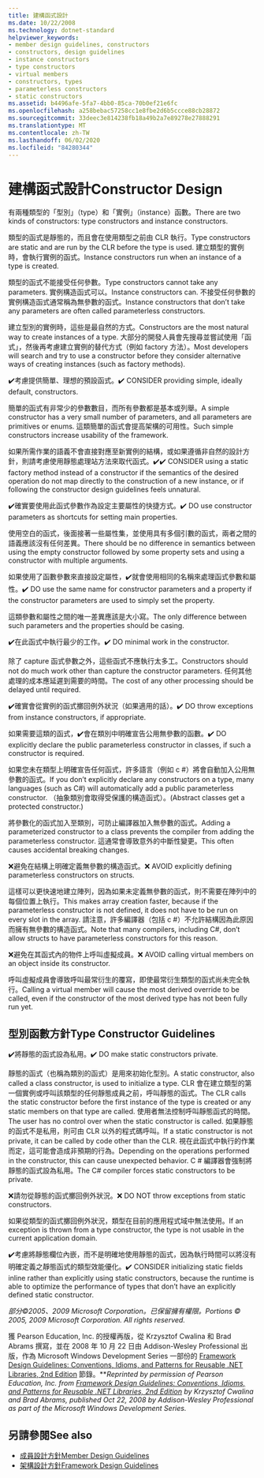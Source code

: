 ```yaml
---
title: 建構函式設計
ms.date: 10/22/2008
ms.technology: dotnet-standard
helpviewer_keywords:
- member design guidelines, constructors
- constructors, design guidelines
- instance constructors
- type constructors
- virtual members
- constructors, types
- parameterless constructors
- static constructors
ms.assetid: b4496afe-5fa7-4bb0-85ca-70b0ef21e6fc
ms.openlocfilehash: a258bebac57258cc1e8fbe2d6b5ccce88cb28872
ms.sourcegitcommit: 33deec3e814238fb18a49b2a7e89278e27888291
ms.translationtype: MT
ms.contentlocale: zh-TW
ms.lasthandoff: 06/02/2020
ms.locfileid: "84280344"
---
```

# <a name="constructor-design"></a><span data-ttu-id="35b5f-102">建構函式設計</span><span class="sxs-lookup"><span data-stu-id="35b5f-102">Constructor Design</span></span>

<span data-ttu-id="35b5f-103">有兩種類型的「型別」（type）和「實例」（instance）函數。</span><span class="sxs-lookup"><span data-stu-id="35b5f-103">There are two kinds of constructors: type constructors and instance constructors.</span></span>

<span data-ttu-id="35b5f-104">類型的函式是靜態的，而且會在使用類型之前由 CLR 執行。</span><span class="sxs-lookup"><span data-stu-id="35b5f-104">Type constructors are static and are run by the CLR before the type is used.</span></span> <span data-ttu-id="35b5f-105">建立類型的實例時，會執行實例的函式。</span><span class="sxs-lookup"><span data-stu-id="35b5f-105">Instance constructors run when an instance of a type is created.</span></span>

<span data-ttu-id="35b5f-106">類型的函式不能接受任何參數。</span><span class="sxs-lookup"><span data-stu-id="35b5f-106">Type constructors cannot take any parameters.</span></span> <span data-ttu-id="35b5f-107">實例構造函式可以。</span><span class="sxs-lookup"><span data-stu-id="35b5f-107">Instance constructors can.</span></span> <span data-ttu-id="35b5f-108">不接受任何參數的實例構造函式通常稱為無參數的函式。</span><span class="sxs-lookup"><span data-stu-id="35b5f-108">Instance constructors that don’t take any parameters are often called parameterless constructors.</span></span>

<span data-ttu-id="35b5f-109">建立型別的實例時，這些是最自然的方式。</span><span class="sxs-lookup"><span data-stu-id="35b5f-109">Constructors are the most natural way to create instances of a type.</span></span> <span data-ttu-id="35b5f-110">大部分的開發人員會先搜尋並嘗試使用「函式」，然後再考慮建立實例的替代方式（例如 factory 方法）。</span><span class="sxs-lookup"><span data-stu-id="35b5f-110">Most developers will search and try to use a constructor before they consider alternative ways of creating instances (such as factory methods).</span></span>

<span data-ttu-id="35b5f-111">✔️考慮提供簡單、理想的預設函式。</span><span class="sxs-lookup"><span data-stu-id="35b5f-111">✔️ CONSIDER providing simple, ideally default, constructors.</span></span>

<span data-ttu-id="35b5f-112">簡單的函式有非常少的參數數目，而所有參數都是基本或列舉。</span><span class="sxs-lookup"><span data-stu-id="35b5f-112">A simple constructor has a very small number of parameters, and all parameters are primitives or enums.</span></span> <span data-ttu-id="35b5f-113">這類簡單的函式會提高架構的可用性。</span><span class="sxs-lookup"><span data-stu-id="35b5f-113">Such simple constructors increase usability of the framework.</span></span>

<span data-ttu-id="35b5f-114">如果所需作業的語義不會直接對應至新實例的結構，或如果遵循非自然的設計方針，則請考慮使用靜態處理站方法來取代函式。✔️</span><span class="sxs-lookup"><span data-stu-id="35b5f-114">✔️ CONSIDER using a static factory method instead of a constructor if the semantics of the desired operation do not map directly to the construction of a new instance, or if following the constructor design guidelines feels unnatural.</span></span>

<span data-ttu-id="35b5f-115">✔️確實要使用此函式參數作為設定主要屬性的快捷方式。</span><span class="sxs-lookup"><span data-stu-id="35b5f-115">✔️ DO use constructor parameters as shortcuts for setting main properties.</span></span>

<span data-ttu-id="35b5f-116">使用空白的函式，後面接著一些屬性集，並使用具有多個引數的函式，兩者之間的語義應該沒有任何差異。</span><span class="sxs-lookup"><span data-stu-id="35b5f-116">There should be no difference in semantics between using the empty constructor followed by some property sets and using a constructor with multiple arguments.</span></span>

<span data-ttu-id="35b5f-117">如果使用了函數參數來直接設定屬性，✔️就會使用相同的名稱來處理函式參數和屬性。</span><span class="sxs-lookup"><span data-stu-id="35b5f-117">✔️ DO use the same name for constructor parameters and a property if the constructor parameters are used to simply set the property.</span></span>

<span data-ttu-id="35b5f-118">這類參數和屬性之間的唯一差異應該是大小寫。</span><span class="sxs-lookup"><span data-stu-id="35b5f-118">The only difference between such parameters and the properties should be casing.</span></span>

<span data-ttu-id="35b5f-119">✔️在此函式中執行最少的工作。</span><span class="sxs-lookup"><span data-stu-id="35b5f-119">✔️ DO minimal work in the constructor.</span></span>

<span data-ttu-id="35b5f-120">除了 capture 函式參數之外，這些函式不應執行太多工。</span><span class="sxs-lookup"><span data-stu-id="35b5f-120">Constructors should not do much work other than capture the constructor parameters.</span></span> <span data-ttu-id="35b5f-121">任何其他處理的成本應延遲到需要的時間。</span><span class="sxs-lookup"><span data-stu-id="35b5f-121">The cost of any other processing should be delayed until required.</span></span>

<span data-ttu-id="35b5f-122">✔️確實會從實例的函式擲回例外狀況（如果適用的話）。</span><span class="sxs-lookup"><span data-stu-id="35b5f-122">✔️ DO throw exceptions from instance constructors, if appropriate.</span></span>

<span data-ttu-id="35b5f-123">如果需要這類的函式，✔️會在類別中明確宣告公用無參數的函數。</span><span class="sxs-lookup"><span data-stu-id="35b5f-123">✔️ DO explicitly declare the public parameterless constructor in classes, if such a constructor is required.</span></span>

<span data-ttu-id="35b5f-124">如果您未在類型上明確宣告任何函式，許多語言（例如 c #）將會自動加入公用無參數的函式。</span><span class="sxs-lookup"><span data-stu-id="35b5f-124">If you don’t explicitly declare any constructors on a type, many languages (such as C#) will automatically add a public parameterless constructor.</span></span> <span data-ttu-id="35b5f-125">（抽象類別會取得受保護的構造函式）。</span><span class="sxs-lookup"><span data-stu-id="35b5f-125">(Abstract classes get a protected constructor.)</span></span>

<span data-ttu-id="35b5f-126">將參數化的函式加入至類別，可防止編譯器加入無參數的函式。</span><span class="sxs-lookup"><span data-stu-id="35b5f-126">Adding a parameterized constructor to a class prevents the compiler from adding the parameterless constructor.</span></span> <span data-ttu-id="35b5f-127">這通常會導致意外的中斷性變更。</span><span class="sxs-lookup"><span data-stu-id="35b5f-127">This often causes accidental breaking changes.</span></span>

<span data-ttu-id="35b5f-128">❌避免在結構上明確定義無參數的構造函式。</span><span class="sxs-lookup"><span data-stu-id="35b5f-128">❌ AVOID explicitly defining parameterless constructors on structs.</span></span>

<span data-ttu-id="35b5f-129">這樣可以更快速地建立陣列，因為如果未定義無參數的函式，則不需要在陣列中的每個位置上執行。</span><span class="sxs-lookup"><span data-stu-id="35b5f-129">This makes array creation faster, because if the parameterless constructor is not defined, it does not have to be run on every slot in the array.</span></span> <span data-ttu-id="35b5f-130">請注意，許多編譯器（包括 c #）不允許結構因為此原因而擁有無參數的構造函式。</span><span class="sxs-lookup"><span data-stu-id="35b5f-130">Note that many compilers, including C#, don’t allow structs to have parameterless constructors for this reason.</span></span>

<span data-ttu-id="35b5f-131">❌避免在其函式內的物件上呼叫虛擬成員。</span><span class="sxs-lookup"><span data-stu-id="35b5f-131">❌ AVOID calling virtual members on an object inside its constructor.</span></span>

<span data-ttu-id="35b5f-132">呼叫虛擬成員會導致呼叫最常衍生的覆寫，即使最常衍生類型的函式尚未完全執行。</span><span class="sxs-lookup"><span data-stu-id="35b5f-132">Calling a virtual member will cause the most derived override to be called, even if the constructor of the most derived type has not been fully run yet.</span></span>

## <a name="type-constructor-guidelines"></a><span data-ttu-id="35b5f-133">型別函數方針</span><span class="sxs-lookup"><span data-stu-id="35b5f-133">Type Constructor Guidelines</span></span>

<span data-ttu-id="35b5f-134">✔️將靜態的函式設為私用。</span><span class="sxs-lookup"><span data-stu-id="35b5f-134">✔️ DO make static constructors private.</span></span>

<span data-ttu-id="35b5f-135">靜態的函式（也稱為類別的函式）是用來初始化型別。</span><span class="sxs-lookup"><span data-stu-id="35b5f-135">A static constructor, also called a class constructor, is used to initialize a type.</span></span> <span data-ttu-id="35b5f-136">CLR 會在建立類型的第一個實例或呼叫該類型的任何靜態成員之前，呼叫靜態的函式。</span><span class="sxs-lookup"><span data-stu-id="35b5f-136">The CLR calls the static constructor before the first instance of the type is created or any static members on that type are called.</span></span> <span data-ttu-id="35b5f-137">使用者無法控制呼叫靜態函式的時間。</span><span class="sxs-lookup"><span data-stu-id="35b5f-137">The user has no control over when the static constructor is called.</span></span> <span data-ttu-id="35b5f-138">如果靜態的函式不是私用，則可由 CLR 以外的程式碼呼叫。</span><span class="sxs-lookup"><span data-stu-id="35b5f-138">If a static constructor is not private, it can be called by code other than the CLR.</span></span> <span data-ttu-id="35b5f-139">視在此函式中執行的作業而定，這可能會造成非預期的行為。</span><span class="sxs-lookup"><span data-stu-id="35b5f-139">Depending on the operations performed in the constructor, this can cause unexpected behavior.</span></span> <span data-ttu-id="35b5f-140">C # 編譯器會強制將靜態的函式設為私用。</span><span class="sxs-lookup"><span data-stu-id="35b5f-140">The C# compiler forces static constructors to be private.</span></span>

<span data-ttu-id="35b5f-141">❌請勿從靜態的函式擲回例外狀況。</span><span class="sxs-lookup"><span data-stu-id="35b5f-141">❌ DO NOT throw exceptions from static constructors.</span></span>

<span data-ttu-id="35b5f-142">如果從類型的函式擲回例外狀況，類型在目前的應用程式域中無法使用。</span><span class="sxs-lookup"><span data-stu-id="35b5f-142">If an exception is thrown from a type constructor, the type is not usable in the current application domain.</span></span>

<span data-ttu-id="35b5f-143">✔️考慮將靜態欄位內嵌，而不是明確地使用靜態的函式，因為執行時間可以將沒有明確定義之靜態函式的類型效能優化。</span><span class="sxs-lookup"><span data-stu-id="35b5f-143">✔️ CONSIDER initializing static fields inline rather than explicitly using static constructors, because the runtime is able to optimize the performance of types that don’t have an explicitly defined static constructor.</span></span>

<span data-ttu-id="35b5f-144">*部分©2005、2009 Microsoft Corporation。已保留擁有權限。*</span><span class="sxs-lookup"><span data-stu-id="35b5f-144">*Portions © 2005, 2009 Microsoft Corporation. All rights reserved.*</span></span>

<span data-ttu-id="35b5f-145">獲 Pearson Education, Inc. 的授權再版，從 Krzysztof Cwalina 和 Brad Abrams 撰寫，並在 2008 年 10 月 22 日由 Addison-Wesley Professional 出版，作為 Microsoft Windows Development Series 一部份的 [Framework Design Guidelines: Conventions, Idioms, and Patterns for Reusable .NET Libraries, 2nd Edition](https://www.informit.com/store/framework-design-guidelines-conventions-idioms-and-9780321545619) 節錄。\*\*</span><span class="sxs-lookup"><span data-stu-id="35b5f-145">*Reprinted by permission of Pearson Education, Inc. from [Framework Design Guidelines: Conventions, Idioms, and Patterns for Reusable .NET Libraries, 2nd Edition](https://www.informit.com/store/framework-design-guidelines-conventions-idioms-and-9780321545619) by Krzysztof Cwalina and Brad Abrams, published Oct 22, 2008 by Addison-Wesley Professional as part of the Microsoft Windows Development Series.*</span></span>

## <a name="see-also"></a><span data-ttu-id="35b5f-146">另請參閱</span><span class="sxs-lookup"><span data-stu-id="35b5f-146">See also</span></span>

- [<span data-ttu-id="35b5f-147">成員設計方針</span><span class="sxs-lookup"><span data-stu-id="35b5f-147">Member Design Guidelines</span></span>](member.md)
- [<span data-ttu-id="35b5f-148">架構設計方針</span><span class="sxs-lookup"><span data-stu-id="35b5f-148">Framework Design Guidelines</span></span>](index.md)
